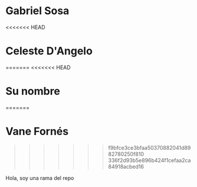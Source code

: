 # Gabriel Sosa

<<<<<<< HEAD
# Celeste D'Angelo
=======
<<<<<<< HEAD
# Su nombre
=======
# Vane Fornés
>>>>>>> f9bfce3ce3bfaa50370882041d8982780250f810
>>>>>>> 336f2d93b5e896b424f1cefaa2ca84918acbed16

Hola, soy una rama del repo